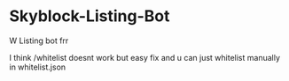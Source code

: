 # Skyblock-Listing-Bot
W Listing bot frr


I think /whitelist doesnt work but easy fix and u can just whitelist manually in whitelist.json
